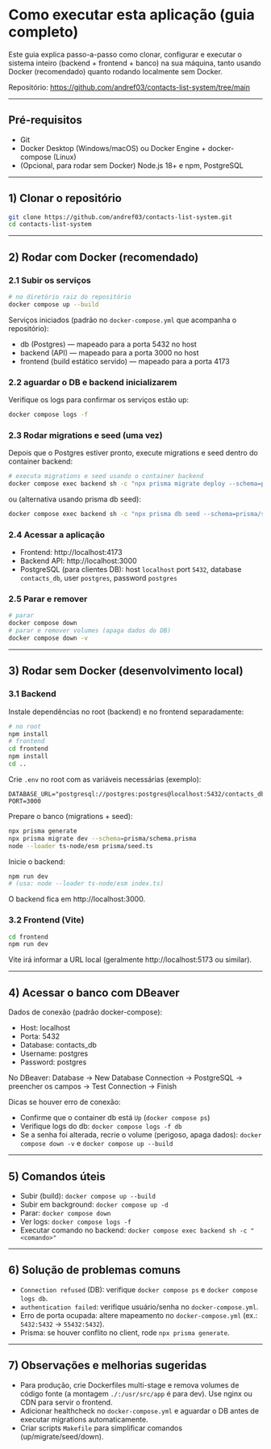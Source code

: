 # Como executar esta aplicação (guia completo)

Este guia explica passo-a-passo como clonar, configurar e executar o sistema inteiro (backend + frontend + banco) na sua máquina, tanto usando Docker (recomendado) quanto rodando localmente sem Docker.

Repositório: https://github.com/andref03/contacts-list-system/tree/main

---

## Pré-requisitos

- Git
- Docker Desktop (Windows/macOS) ou Docker Engine + docker-compose (Linux)
- (Opcional, para rodar sem Docker) Node.js 18+ e npm, PostgreSQL

---

## 1) Clonar o repositório

```bash
git clone https://github.com/andref03/contacts-list-system.git
cd contacts-list-system
```

---

## 2) Rodar com Docker (recomendado)

### 2.1 Subir os serviços

```bash
# no diretório raiz do repositório
docker compose up --build
```

Serviços iniciados (padrão no `docker-compose.yml` que acompanha o repositório):

- db (Postgres) — mapeado para a porta 5432 no host
- backend (API) — mapeado para a porta 3000 no host
- frontend (build estático servido) — mapeado para a porta 4173

### 2.2 aguardar o DB e backend inicializarem

Verifique os logs para confirmar os serviços estão up:

```bash
docker compose logs -f
```

### 2.3 Rodar migrations e seed (uma vez)

Depois que o Postgres estiver pronto, execute migrations e seed dentro do container backend:

```bash
# executa migrations e seed usando o container backend
docker compose exec backend sh -c "npx prisma migrate deploy --schema=prisma/schema.prisma && node --loader ts-node/esm prisma/seed.ts"
```

ou (alternativa usando prisma db seed):

```bash
docker compose exec backend sh -c "npx prisma db seed --schema=prisma/schema.prisma"
```

### 2.4 Acessar a aplicação

- Frontend: http://localhost:4173
- Backend API: http://localhost:3000
- PostgreSQL (para clientes DB): host `localhost` port `5432`, database `contacts_db`, user `postgres`, password `postgres`

### 2.5 Parar e remover

```bash
# parar
docker compose down
# parar e remover volumes (apaga dados do DB)
docker compose down -v
```

---

## 3) Rodar sem Docker (desenvolvimento local)

### 3.1 Backend

Instale dependências no root (backend) e no frontend separadamente:

```bash
# no root
npm install
# frontend
cd frontend
npm install
cd ..
```

Crie `.env` no root com as variáveis necessárias (exemplo):

```
DATABASE_URL="postgresql://postgres:postgres@localhost:5432/contacts_db"
PORT=3000
```

Prepare o banco (migrations + seed):

```bash
npx prisma generate
npx prisma migrate dev --schema=prisma/schema.prisma
node --loader ts-node/esm prisma/seed.ts
```

Inicie o backend:

```bash
npm run dev
# (usa: node --loader ts-node/esm index.ts)
```

O backend fica em http://localhost:3000.

### 3.2 Frontend (Vite)

```bash
cd frontend
npm run dev
```

Vite irá informar a URL local (geralmente http://localhost:5173 ou similar).

---

## 4) Acessar o banco com DBeaver

Dados de conexão (padrão docker-compose):

- Host: localhost
- Porta: 5432
- Database: contacts_db
- Username: postgres
- Password: postgres

No DBeaver: Database -> New Database Connection -> PostgreSQL -> preencher os campos -> Test Connection -> Finish

Dicas se houver erro de conexão:

- Confirme que o container db está `Up` (`docker compose ps`)
- Verifique logs do db: `docker compose logs -f db`
- Se a senha foi alterada, recrie o volume (perigoso, apaga dados): `docker compose down -v` e `docker compose up --build`

---

## 5) Comandos úteis

- Subir (build): `docker compose up --build`
- Subir em background: `docker compose up -d`
- Parar: `docker compose down`
- Ver logs: `docker compose logs -f`
- Executar comando no backend: `docker compose exec backend sh -c "<comando>"`

---

## 6) Solução de problemas comuns

- `Connection refused` (DB): verifique `docker compose ps` e `docker compose logs db`.
- `authentication failed`: verifique usuário/senha no `docker-compose.yml`.
- Erro de porta ocupada: altere mapeamento no `docker-compose.yml` (ex.: `5432:5432` -> `55432:5432`).
- Prisma: se houver conflito no client, rode `npx prisma generate`.

---

## 7) Observações e melhorias sugeridas

- Para produção, crie Dockerfiles multi-stage e remova volumes de código fonte (a montagem `./:/usr/src/app` é para dev). Use nginx ou CDN para servir o frontend.
- Adicionar healthcheck no `docker-compose.yml` e aguardar o DB antes de executar migrations automaticamente.
- Criar scripts `Makefile` para simplificar comandos (up/migrate/seed/down).
